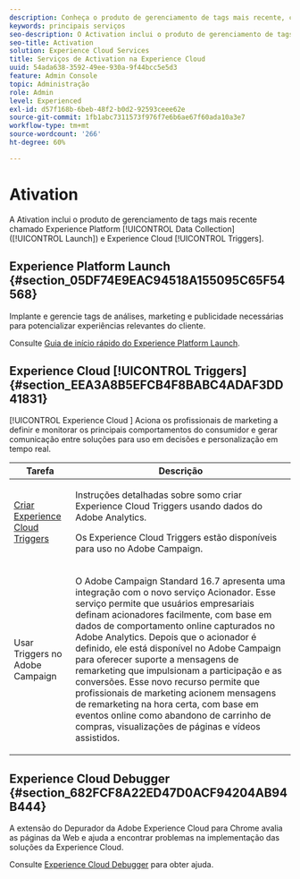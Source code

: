 ```yaml
---
description: Conheça o produto de gerenciamento de tags mais recente, chamado Experience Platform Launch.
keywords: principais serviços
seo-description: O Activation inclui o produto de gerenciamento de tags mais recente, denominado Experience Platform Launch. Dynamic Tag Management (DTM); e Triggers.
seo-title: Activation
solution: Experience Cloud Services
title: Serviços de Activation na Experience Cloud
uuid: 54ada638-3592-49ee-930a-9f44bcc5e5d3
feature: Admin Console
topic: Administração
role: Admin
level: Experienced
exl-id: d57f168b-6beb-48f2-b0d2-92593ceee62e
source-git-commit: 1fb1abc7311573f976f7e6b6ae67f60ada10a3e7
workflow-type: tm+mt
source-wordcount: '266'
ht-degree: 60%

---
```


# Ativation

A Ativation inclui o produto de gerenciamento de tags mais recente chamado Experience Platform [!UICONTROL Data Collection] ([!UICONTROL Launch]) e Experience Cloud [!UICONTROL Triggers].

## Experience Platform Launch {#section_05DF74E9EAC94518A155095C65F54568}

Implante e gerencie tags de análises, marketing e publicidade necessárias para potencializar experiências relevantes do cliente.

Consulte [Guia de início rápido do Experience Platform Launch](https://experienceleague.adobe.com/docs/launch/using/get-started/quick-start.html?lang=en).

## Experience Cloud [!UICONTROL Triggers] {#section_EEA3A8B5EFCB4F8BABC4ADAF3DD41831}

[!UICONTROL Experience Cloud ] Aciona os profissionais de marketing a definir e monitorar os principais comportamentos do consumidor e gerar comunicação entre soluções para uso em decisões e personalização em tempo real.

<table id="table_AF6842470172429EA97C9B02163BD0C3"> 
 <thead> 
  <tr> 
   <th colname="col1" class="entry"> Tarefa </th>
   <th colname="col2" class="entry"> Descrição </th>
  </tr> 
 </thead>
 <tbody> 
  <tr> 
   <td colname="col1"> <p> <a href="triggers.md#concept_887B30241B3E4DB0A2553B2996E2D4FB" format="dita" scope="local"> Criar Experience Cloud Triggers </a> </p> </td> 
   <td colname="col2"> <p> Instruções detalhadas sobre somo criar Experience Cloud Triggers usando dados do Adobe Analytics. </p> <p>Os Experience Cloud Triggers estão disponíveis para uso no Adobe Campaign. </p> </td>
  </tr>
  <tr> 
   <td colname="col1"> <p>Usar Triggers no Adobe Campaign </p> </td> 
   <td colname="col2"> <p> O Adobe Campaign Standard 16.7 apresenta uma integração com o novo serviço Acionador. Esse serviço permite que usuários empresariais definam acionadores facilmente, com base em dados de comportamento online capturados no Adobe Analytics. Depois que o acionador é definido, ele está disponível no Adobe Campaign para oferecer suporte a mensagens de remarketing que impulsionam a participação e as conversões. Esse novo recurso permite que profissionais de marketing acionem mensagens de remarketing na hora certa, com base em eventos online como abandono de carrinho de compras, visualizações de páginas e vídeos assistidos. </p> </td>
  </tr>
 </tbody>
</table>


## Experience Cloud Debugger {#section_682FCF8A22ED47D0ACF94204AB94B444}

A extensão do Depurador da Adobe Experience Cloud para Chrome avalia as páginas da Web e ajuda a encontrar problemas na implementação das soluções da Experience Cloud.

Consulte [Experience Cloud Debugger](https://experienceleague.adobe.com/docs/debugger/using/experience-cloud-debugger.html?lang=pt-BR) para obter ajuda.
